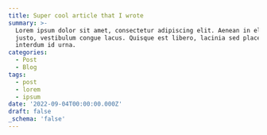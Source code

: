 ```yaml
---
title: Super cool article that I wrote
summary: >-
  Lorem ipsum dolor sit amet, consectetur adipiscing elit. Aenean in eleifend
  justo, vestibulum congue lacus. Quisque est libero, lacinia sed placerat ac,
  interdum id urna.
categories:
  - Post
  - Blog
tags:
  - post
  - lorem
  - ipsum
date: '2022-09-04T00:00:00.000Z'
draft: false
_schema: 'false'
---
```

